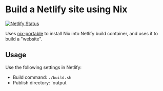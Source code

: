 # Build a Netlify site using Nix

[![Netlify Status](https://api.netlify.com/api/v1/badges/4298accc-4d47-42a9-a347-4876fea0fa2d/deploy-status)](https://nix-poc.netlify.app/)

Uses [nix-portable](https://github.com/DavHau/nix-portable)
to install Nix into Netlify build container,
and uses it to build a "website".

## Usage

Use the following settings in Netlify:
* Build command: `./build.sh`
* Publish directory: `output
